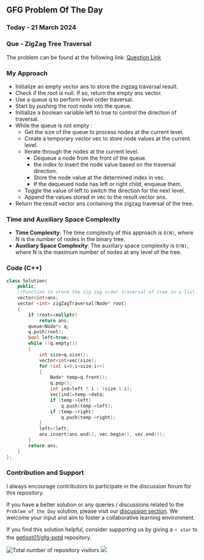 ## GFG Problem Of The Day

### Today - 21 March 2024
### Que - ZigZag Tree Traversal
The problem can be found at the following link: [Question Link](https://www.geeksforgeeks.org/problems/zigzag-tree-traversal/1)

### My Approach
- Initialize an empty vector ans to store the zigzag traversal result.
- Check if the root is null. If so, return the empty ans vector.
- Use a queue q to perform level order traversal.
- Start by pushing the root node into the queue.
- Initialize a boolean variable left to true to control the direction of traversal.
- While the queue is not empty :
  - Get the size of the queue to process nodes at the current level.
  - Create a temporary vector vec to store node values at the current level.
  - Iterate through the nodes at the current level.
    - Dequeue a node from the front of the queue.
    -  the index to insert the node value based on the traversal direction.
    - Store the node value at the determined index in vec.
    - If the dequeued node has left or right child, enqueue them.
  - Toggle the value of left to switch the direction for the next level.
  - Append the values stored in vec to the result vector ans.
- Return the result vector ans containing the zigzag traversal of the tree.

### Time and Auxiliary Space Complexity

- **Time Complexity**: The time complexity of this approach is `O(N)`, where N is the number of nodes in the binary tree.
- **Auxiliary Space Complexity**: The auxiliary space complexity is `O(N)`, where N is the maximum number of nodes at any level of the tree.

### Code (C++)
```cpp
class Solution{
    public:
    //Function to store the zig zag order traversal of tree in a list.
    vector<int>ans;
    vector <int> zigZagTraversal(Node* root)
    {
        if (root==nullptr)
            return ans;
        queue<Node*> q;
        q.push(root);
        bool left=true;
        while (!q.empty())
        {
            int size=q.size();
            vector<int>vec(size);
            for (int i=0;i<size;i++)
            {
                Node* temp=q.front();
                q.pop();
                int ind=left ? i : (size-1-i);
                vec[ind]=temp->data;
                if (temp->left)
                    q.push(temp->left);
                if (temp->right)
                    q.push(temp->right);
            }
            left=!left;
            ans.insert(ans.end(), vec.begin(), vec.end());
        }
        return ans;
    }
};
```

### Contribution and Support

I always encourage contributors to participate in the discussion forum for this repository.

If you have a better solution or any queries / discussions related to the `Problem of the Day` solution, please visit our [discussion section](https://github.com/getlost01/gfg-potd/discussions). We welcome your input and aim to foster a collaborative learning environment.

If you find this solution helpful, consider supporting us by giving a `⭐ star` to the [getlost01/gfg-potd](https://github.com/getlost01/gfg-potd) repository.

![Total number of repository visitors](https://komarev.com/ghpvc/?username=gl01potdgfg&color=blue&&label=Visitors)
![](https://hit.yhype.me/github/profile?user_id=79409258)

